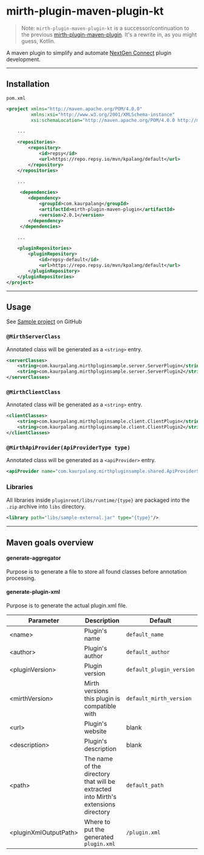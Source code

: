 # mirth-plugin-maven-plugin-kt

> Note: `mirth-plugin-maven-plugin-kt` is a successor/continuation to the previous [mirth-plugin-maven-plugin](https://github.com/kpalang/mirth-plugin-maven-plugin). It's a rewrite in, as you might guess, Kotlin.

A maven plugin to simplify and automate [NextGen Connect](https://github.com/nextgenhealthcare/connect) plugin development.

---
## Installation
`pom.xml`
```xml
<project xmlns="http://maven.apache.org/POM/4.0.0"
         xmlns:xsi="http://www.w3.org/2001/XMLSchema-instance"
         xsi:schemaLocation="http://maven.apache.org/POM/4.0.0 http://maven.apache.org/xsd/maven-4.0.0.xsd">

    ...

    <repositories>
        <repository>
            <id>repsy</id>
            <url>https://repo.repsy.io/mvn/kpalang/default</url>
        </repository>
    </repositories>

    ...

     <dependencies>
        <dependency>
            <groupId>com.kaurpalang</groupId>
            <artifactId>mirth-plugin-maven-plugin</artifactId>
            <version>2.0.1</version>
        </dependency>
     </dependencies>

    ...

    <pluginRepositories>
        <pluginRepository>
            <id>repsy-default</id>
            <url>https://repo.repsy.io/mvn/kpalang/default</url>
        </pluginRepository>
    </pluginRepositories>
</project>
```
---
## Usage

See [Sample project](https://github.com/kpalang/mirth-sample-plugin) on GitHub

### `@MirthServerClass`
Annotated class will be generated as a `<string>` entry.
```xml
<serverClasses>
    <string>com.kaurpalang.mirthpluginsample.server.ServerPlugin</string>
    <string>com.kaurpalang.mirthpluginsample.server.ServerPlugin2</string>
</serverClasses>
```

### `@MirthClientClass`
Annotated class will be generated as a `<string>` entry.
```xml
<clientClasses>
    <string>com.kaurpalang.mirthpluginsample.client.ClientPlugin</string>
    <string>com.kaurpalang.mirthpluginsample.client.ClientPlugin2</string>
</clientClasses>
```

### `@MirthApiProvider(ApiProviderType type)`
Annotated class will be generated as a `<apiProvider>` entry.
```xml
<apiProvider name="com.kaurpalang.mirthpluginsample.shared.ApiProviderSample" type="SERVLET_INTERFACE"/>
```

### Libraries

All libraries inside `pluginroot/libs/runtime/{type}` are packaged into the `.zip` archive into `libs` directory.
```xml
<library path="libs/sample-external.jar" type="{type}"/>
```

---

## Maven goals overview

#### generate-aggregator
Purpose is to generate a file to store all found classes before annotation processing.

#### generate-plugin-xml
Purpose is to generate the actual plugin.xml file.

| Parameter | Description                                                                        | Default                  |
| ------ |------------------------------------------------------------------------------------|--------------------------|
| \<name> | Plugin's name                                                                      | `default_name`           |
| \<author> | Plugin's author                                                                    | `default_author`         |
| \<pluginVersion> | Plugin version                                                                     | `default_plugin_version` |
| \<mirthVersion> | Mirth versions this plugin is compatible with                                      | `default_mirth_version`  |
| \<url> | Plugin's website                                                                   | blank                    |
| \<description> | Plugin's description                                                               | blank                    |
| \<path> | The name of the directory that will be extracted into Mirth's extensions directory | `default_path`           |
| \<pluginXmlOutputPath> | Where to put the generated `plugin.xml`                                             | `/plugin.xml`            |

